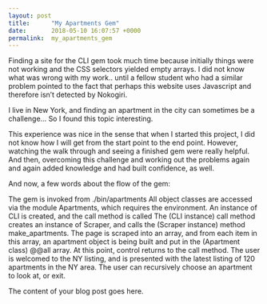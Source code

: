 ```yaml
---
layout: post
title:      "My Apartments Gem"
date:       2018-05-10 16:07:57 +0000
permalink:  my_apartments_gem
---
```




Finding a site for the CLI gem took much time because initially things were not working and the CSS selectors yielded empty arrays.
I did not know what was wrong with my work.. until a fellow student who had a similar problem pointed to the fact that perhaps this website uses Javascript and therefore isn’t detected by Nokogiri.

I live in New York, and finding an apartment in the city can sometimes be a challenge… So I found this topic interesting.

This experience was nice in the sense that when I started this project, I did not know how I will get from the start point to the end point. However, watching the walk through and seeing a finished gem were really helpful. And then, overcoming this challenge and working out the problems again and again added knowledge and had built confidence, as well.

And now, a few words about the flow of the gem:

The gem is invoked from ./bin/apartments
All object classes are accessed via the module Apartments,  which requires the environment.
An instance of CLI is created, and the call method is called
The (CLI instance) call method creates an instance of Scraper, and calls the (Scraper instance) method make_apartments. The page is scraped into an array, and from each item in this array, an apartment object is being built and put in the (Apartment class) @@all array. 
At this point, control returns to the call method. The user is welcomed to the NY listing, and is presented with the latest listing of 120 apartments in the NY area.
The user can recursively choose an apartment to look at, or exit.
 

The content of your blog post goes here.
